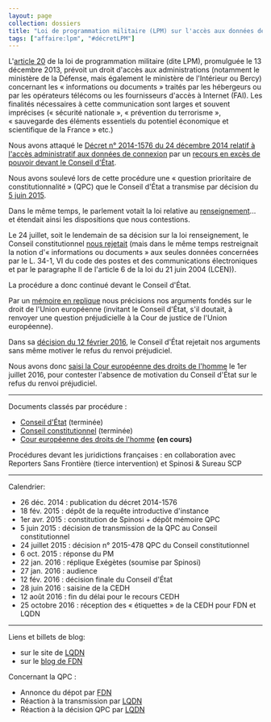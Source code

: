 ```yaml
---
layout: page
collection: dossiers
title: "Loi de programmation militaire (LPM) sur l'accès aux données de connexion"
tags: ["affaire:lpm", "#décretLPM"]
---
```



L'[article 20](http://www.legifrance.gouv.fr/eli/loi/2013/12/18/DEFX1317084L/jo#JORFARTI000028338886)
de la loi de programmation militaire (dite LPM), promulguée le 13
décembre 2013, prévoit un droit d'accès aux administrations (notamment
le ministère de la Défense, mais également le ministère de l'Intérieur
ou Bercy) concernant les « informations ou documents » traités
par les hébergeurs ou par les opérateurs télécoms ou les fournisseurs
d'accès à Internet (FAI). Les finalités nécessaires à cette
communication sont larges et souvent imprécises (« sécurité
nationale », « prévention du terrorisme », « sauvegarde des éléments
essentiels du potentiel économique et scientifique de la France »
etc.)

Nous avons attaqué le [Décret n° 2014-1576 du 24 décembre 2014 relatif
à l'accès administratif aux données de
connexion](https://www.legifrance.gouv.fr/affichTexte.do?cidTexte=JORFTEXT000029958091&dateTexte=&categorieLien=id)
par un [recours en excès de pouvoir devant le Conseil
d'État][lpmCEtat].

Nous avons soulevé lors de cette procédure une « question prioritaire
de constitutionnalité » (QPC) que le Conseil d'État a transmise par décision
du [5 juin 2015](https://exegetes.eu.org/recours/lpm/CEtat/2015-06-05-recours_LPM_confirmation_dossier.pdf).

Dans le même temps, le parlement votait la loi relative au
[renseignement]... et étendait ainsi les dispositions que nous
contestions.

Le 24 juillet, soit le lendemain de sa décision sur la loi
renseignement, le Conseil constitutionnel [nous
rejetait](http://www.conseil-constitutionnel.fr/conseil-constitutionnel/francais/les-decisions/acces-par-date/decisions-depuis-1959/2015/2015-478-qpc/decision-n-2015-478-qpc-du-24-juillet-2015.144165.html)
(mais dans le même temps restreignait la notion d'« informations ou
documents » aux seules données concernées par le L. 34-1, VI du code
des postes et des communications électroniques et par le paragraphe II
de l'article 6 de la loi du 21 juin 2004 (LCEN)).

La procédure a donc continué devant le Conseil d'État.

Par un [mémoire en
replique](https://exegetes.eu.org/recours/lpm/CEtat/2016-01-22-FDN%20et%20Quadrature%20du%20net%20(Decret%20LPM)%20-%20Replique%20388.134.pdf)
nous précisions nos arguments fondés sur le droit de l'Union
européenne (invitant le Conseil d'État, s'il doutait, à renvoyer une
question préjudicielle à la Cour de justice de l'Union européenne).

Dans sa [décision du 12 février 2016](https://exegetes.eu.org/recours/lpm/CEtat/2016-02-12-Decision%20CE%20-%20388.1343%20LPM.pdf),
le Conseil d'État rejetait nos arguments sans même motiver le refus du
renvoi préjudiciel.

Nous avons donc [saisi la Cour européenne des droits de
l'homme][lpmCedh] le 1er juillet 2016, pour contester l'absence de
motivation du Conseil d'État sur le refus du renvoi préjudiciel.

------

Documents classés par procédure :

 - [Conseil d'État][lpmCEtat] (terminée)
 - [Conseil constitutionnel][lpmCConst] (terminée)
 - [Cour européenne des droits de l'homme][lpmCedh] **(en cours)**

Procédures devant les juridictions françaises : en collaboration avec
Reporters Sans Frontière (tierce intervention) et Spinosi & Sureau SCP






[abrogationretentiondemande]: /recours/abrogationretention/demande/
[abrogationretentionCEtat]: /recours/abrogationretention/CEtat/
[amicusrenseignement]: /recours/amicusrenseignement/
[filtragecazeneuveCEtat]: /recours/filtragecazeneuve/CEtat/
[filtragecazeneuveCnil]: /recours/filtragecazeneuve/Cnil/
[filtragecazeneuveOclctic]: /recours/filtragecazeneuve/Oclctic/

[lpmCEtat]: /recours/lpm/CEtat/
[lpmCConst]: /recours/lpm/CConst/
[lpmCedh]: /recours/lpm/Cedh/

[renseignement]: /dossiers/renseignement.html
[renseignementCEtat]: /recours/renseignement/CEtat/
[secretdgseCEtat]: /recours/secretdgse/CEtat/
[verificationcnctrCnctr]: /recours/verificationcnctr/Cnctr/
[verificationcnctrCEtat]: /recours/verificationcnctr/CEtat/

-----

Calendrier:

 -  26 déc. 2014 : publication du décret 2014-1576
 -  18 fév. 2015 : dépôt de la requête introductive d'instance
 -  1er avr. 2015 : constitution de Spinosi + dépôt mémoire QPC 
 -  5 juin 2015 : décision de transmission de la QPC au Conseil constitutionnel
 -  24 juillet 2015 : décision n° 2015-478 QPC du Conseil constitutionnel
 -  6 oct. 2015 : réponse du PM
 -  22 jan. 2016 : réplique Exégètes (soumise par Spinosi) 
 -  27 jan. 2016 : audience
 -  12 fév. 2016 : décision finale du Conseil d'État
 -  28 juin 2016 : saisine de la CEDH
 -  12 août 2016 : fin du délai pour le recours CEDH
 -  25 octobre 2016 : réception des « étiquettes » de la CEDH pour FDN et LQDN



-----

Liens et billets de blog:

 -  sur le site de [LQDN](https://www.laquadrature.net/fr/decret-lpm-la-quadrature-du-net-depose-un-recours-devant-le-conseil-detat)
 -  sur le [blog de FDN](http://blog.fdn.fr/?post/2015/04/01/Publication-du-recours-contre-le-decret-LPM)

Concernant la QPC :

 - Annonce du dépot par [FDN](http://blog.fdn.fr/?post/2015/04/15/Depot-d-une-QPC-sur-l-article-20-de-la-LPM)
 - Réaction à la transmission par [LQDN](https://www.laquadrature.net/fr/premiere-victoire-pour-les-citoyens-contre-la-surveillance-la-loi-de-programmation-militaire-devant)
 - Réaction à la décision QPC par [LQDN](https://www.laquadrature.net/fr/honte-sur-la-france-le-conseil-constitutionnel-valide-largement-la-loi-renseignement)

